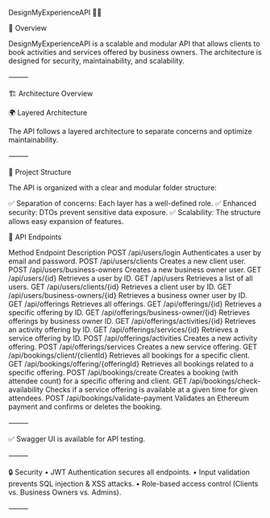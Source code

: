DesignMyExperienceAPI 🎨✨

📌 Overview

DesignMyExperienceAPI is a scalable and modular API that allows clients to book activities and services offered by business owners. The architecture is designed for security, maintainability, and scalability.

⸻

🏗 Architecture Overview

🌍 Layered Architecture

The API follows a layered architecture to separate concerns and optimize maintainability.


⸻

📂 Project Structure

The API is organized with a clear and modular folder structure:

✅ Separation of concerns: Each layer has a well-defined role.
✅ Enhanced security: DTOs prevent sensitive data exposure.
✅ Scalability: The structure allows easy expansion of features.

🔌 API Endpoints

Method	Endpoint	Description
POST	/api/users/login	Authenticates a user by email and password.
POST	/api/users/clients	Creates a new client user.
POST	/api/users/business-owners	Creates a new business owner user.
GET	/api/users/{id}	Retrieves a user by ID.
GET	/api/users	Retrieves a list of all users.
GET	/api/users/clients/{id}	Retrieves a client user by ID.
GET	/api/users/business-owners/{id}	Retrieves a business owner user by ID.
GET	/api/offerings	Retrieves all offerings.
GET	/api/offerings/{id}	Retrieves a specific offering by ID.
GET	/api/offerings/business-owner/{id}	Retrieves offerings by business owner ID.
GET	/api/offerings/activities/{id}	Retrieves an activity offering by ID.
GET	/api/offerings/services/{id}	Retrieves a service offering by ID.
POST	/api/offerings/activities	Creates a new activity offering.
POST	/api/offerings/services	Creates a new service offering.
GET	/api/bookings/client/{clientId}	Retrieves all bookings for a specific client.
GET	/api/bookings/offering/{offeringId}	Retrieves all bookings related to a specific offering.
POST	/api/bookings/create	Creates a booking (with attendee count) for a specific offering and client.
GET	/api/bookings/check-availability	Checks if a service offering is available at a given time for given attendees.
POST	/api/bookings/validate-payment	Validates an Ethereum payment and confirms or deletes the booking.



⸻

✅ Swagger UI is available for API testing.

⸻

🔒 Security
	•	JWT Authentication secures all endpoints.
	•	Input validation prevents SQL injection & XSS attacks.
	•	Role-based access control (Clients vs. Business Owners vs. Admins).

⸻

